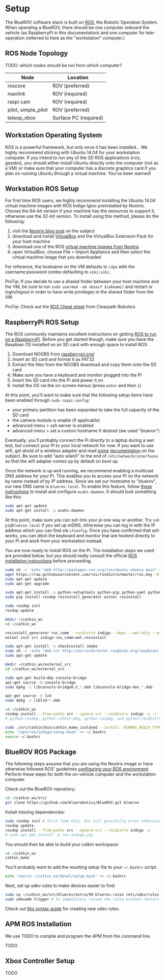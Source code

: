 # Setup

The BlueROV software stack is built on [ROS](http://www.ros.org/), the Robotic Operation System. When operating a BlueROV, there should be one computer onboard the vehicle (as RaspberryPi in this documentation) and one computer for tele-operation (referred to here as the "workstation" computer.)

## ROS Node Topology

TODO: which nodes should be run from which computer?

Node | Location
--- | ---
roscore | ROV (preferred)
mavlink | ROV (required)
raspi cam | ROV (required)
pilot, simple_pilot | ROV (preferred)
teleop_xbox | Surface PC (required)

## Workstation Operating System

ROS is a powerful framework, but only once it has been installed... We highly recommend sticking with Ubuntu 14.04 for your workstation computer. If you intend to run any of the 3D ROS applications (rviz, gazebo), you should either install Ubuntu directly onto the computer (not as a VM) or make sure that your computer has a discrete graphics card if you plan on running Ubuntu through a virtual machine. You've been warned!

## Workstation ROS Setup

For first time ROS users, we highly recommend installing the Ubuntu 14.04 virtual machine images with ROS Indigo Igloo preinstalled by Nootrix. Choose the 64-bit version if your machine has the resources to support it, otherwise use the 32-bit version. To install using this method, please do the following:

1. visit the [Nootrix blog post](http://nootrix.com/2014/09/ros-indigo-virtual-machine/) on the subject
1. download and install [VirtualBox](https://www.virtualbox.org/) and the VirtualBox Extension Pack for your host machine
1. download one of the ROS [virtual machine images from Nootrix](http://nootrix.com/downloads/#RosVM)
1. open VirtualBox, choose File > Import Appliance and then select the virtual machine image that you downloaded

For reference, the hostname on the VM defaults to `c3po` with the username:password combo defaulting to `viki:viki`.

ProTip: If you decide to use a shared folder between your host machine and the VM, be sure to run `sudo usermod -aG vboxsf $(whoami)` and restart or login/logout in order to have write privileges in the shared folder from the VM.

ProTip: Check out the [ROS Cheat sheet](http://www.clearpathrobotics.com/wp-content/uploads/2014/01/ROS-Cheat-Sheet-v1.01.pdf) from Clearpath Robotics

## RaspberryPi ROS Setup

The ROS community maintains excellent instructions on getting [ROS to run on a RaspberryPi](http://wiki.ros.org/ROSberryPi/Installing%20ROS%20Indigo%20on%20Raspberry%20Pi). Before you get started though, make sure you have the Raspbian OS installed on an SD card with enough space to install ROS:

1. Download NOOBS from [raspberrypi.org/](https://www.raspberrypi.org/downloads/)
1. Insert an SD card and format it as FAT32
1. Extract the files from the NOOBS download and copy them onto the SD card
1. Make sure you have a keyboard and monitor plugged into the Pi
1. Insert the SD card into the Pi and power it on
1. Install the OS via the on-screen menus (press `enter` and then `i`)

At this point, you'll want to make sure that the following setup items have been enabled through `sudo raspi-config`:

* your primary partition has been expanded to take the full capacity of the SD card
* the camera module is enable (if applicable)
* advanced menu > ssh server is enabled
* advanced menu > set a custom hostname if desired (we used "bluerov")

Eventually, you'll probably connect the Pi directly to a laptop during a wet test, but connect your Pi to your local network for now. If you want to use wifi, get ahold of a wireless adapter and read [some](https://www.raspberrypi.org/documentation/configuration/wireless/wireless-cli.md) [documentation](https://kerneldriver.wordpress.com/2012/10/21/configuring-wpa2-using-wpa_supplicant-on-the-raspberry-pi/) on the subject. Be sure to add "auto wlan0" to the end of `/etc/network/interfaces` so that the wifi adapter comes up by default on boot up.

Once the network is up and running, we recommend enabling a multicast DNS address for your Pi. This enables you to access your Pi on the network by name instead of by IP address. Since we set our hostname to "bluerov", our new DNS name is `bluerov.local`. To enable this feature, follow [these instructions](http://elinux.org/RPi_Advanced_Setup) to install and configure `avahi-daemon`. It should look something like this:

```bash
sudo apt-get update
sudo apt-get install -y avahi-daemon
```

At this point, make sure you can ssh into your pi one way or another. Try `ssh pi@bluerov.local` if you set up mDNS, otherwise you can log in with the IP address which you can find via `ifconfig`. Once you have confirmed that ssh works, you can ditch the keyboard and monitor that are hooked directly to your Pi and work from your workstation instead.

You are now ready to install ROS on the Pi. The installation steps we used are provided below, but you should really consult the official [ROS installation instructions](http://wiki.ros.org/ROSberryPi/Installing%20ROS%20Indigo%20on%20Raspberry%20Pi) before proceeding.

```bash
sudo sh -c 'echo "deb http://packages.ros.org/ros/ubuntu wheezy main" > /etc/apt/sources.list.d/ros-latest.list'
wget https://raw.githubusercontent.com/ros/rosdistro/master/ros.key -O - | sudo apt-key add -
sudo apt-get update
sudo apt-get upgrade

sudo apt-get install -y python-setuptools python-pip python-yaml python-argparse python-distribute python-docutils python-dateutil python-setuptools python-six
sudo pip install rosdep rosinstall_generator wstool rosinstall

sudo rosdep init
rosdep update

mkdir ~/catkin_ws
cd ~/catkin_ws

rosinstall_generator ros_comm --rosdistro indigo --deps --wet-only --exclude roslisp --tar > indigo-ros_comm-wet.rosinstall
wstool init src indigo-ros_comm-wet.rosinstall

sudo apt-get install -y checkinstall cmake
sudo sh -c 'echo "deb-src http://mirrordirector.raspbian.org/raspbian/ testing main contrib non-free rpi" >> /etc/apt/sources.list'
sudo apt-get update

mkdir ~/catkin_ws/external_src
cd ~/catkin_ws/external_src

sudo apt-get build-dep console-bridge
apt-get source -b console-bridge
sudo dpkg -i libconsole-bridge0.2_*.deb libconsole-bridge-dev_*.deb

apt-get source -b lz4
sudo dpkg -i liblz4-*.deb

cd ~/catkin_ws
rosdep install --from-paths src --ignore-src --rosdistro indigo -y -r --os=debian:wheezy
# python-rosdep, python-catkin-pkg, python-rospkg, and python-rosdistro installs fail, but that is OK because we installed then via pip earlier

sudo ./src/catkin/bin/catkin_make_isolated --install -DCMAKE_BUILD_TYPE=Release --install-space /opt/ros/indigo
echo '/opt/ros/indigo/setup.bash' >> ~/.bashrc
source ~/.bashrc
```

## BlueROV ROS Package

The following steps assume that you are using the Nootrix image or have otherwise followed ROS' guidelines [configuring your ROS environment](http://wiki.ros.org/ROS/Tutorials/InstallingandConfiguringROSEnvironment). Perform these steps for both the on-vehicle computer and the workstation computer.

Check out the BlueROV repository:

```bash
cd ~/catkin_ws/src/
git clone https://github.com/bluerobotics/BlueROV.git bluerov
```

Install missing dependencies:

```bash
sudo rosdep init # first time only, but will gracefully error otherwise
rosdep update
rosdep install --from-paths src --ignore-src --rosdistro indigo -y
# sudo apt-get install -y ros-indigo-joy
```

You should then be able to build your catkin workspace:

```bash
cd ~/catkin_ws
catkin_make
```

You'll probably want to add the resulting setup file to your `~/.bashrc` script.

```bash
echo 'source ~/catkin_ws/devel/setup.bash' >> ~/.bashrc
```

Next, set up udev rules to make devices easier to find:

```bash
sudo cp ~/catkin_ws/src/bluerov/extra/99-bluerov.rules /etc/udev/rules.d/
sudo udevadm trigger # to immediately reload the rules without restarting
```

Check out [this syntax guide](http://www.reactivated.net/writing_udev_rules.html#syntax) for creating new udev rules.

## APM ROS Installation

We use TODO to compile and program the APM from the command line.

TODO

## Xbox Controller Setup

TODO
